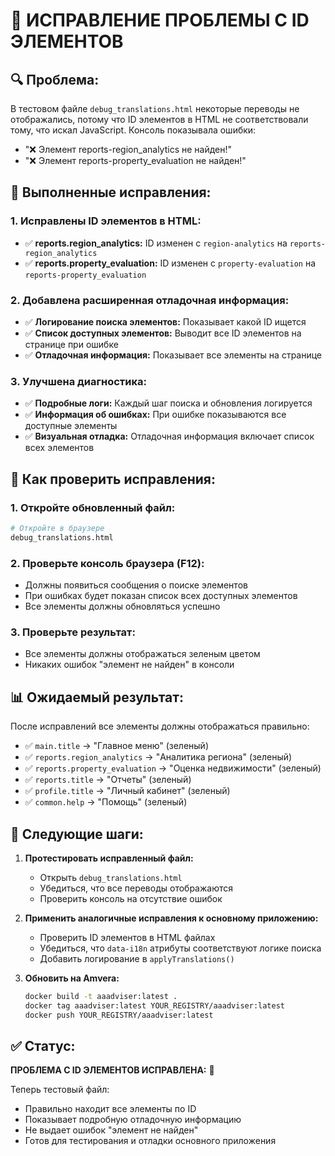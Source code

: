 # 🔧 ИСПРАВЛЕНИЕ ПРОБЛЕМЫ С ID ЭЛЕМЕНТОВ

## 🔍 Проблема:
В тестовом файле `debug_translations.html` некоторые переводы не отображались, потому что ID элементов в HTML не соответствовали тому, что искал JavaScript. Консоль показывала ошибки:
- "❌ Элемент reports-region_analytics не найден!"
- "❌ Элемент reports-property_evaluation не найден!"

## 🔧 Выполненные исправления:

### 1. Исправлены ID элементов в HTML:
- ✅ **reports.region_analytics:** ID изменен с `region-analytics` на `reports-region_analytics`
- ✅ **reports.property_evaluation:** ID изменен с `property-evaluation` на `reports-property_evaluation`

### 2. Добавлена расширенная отладочная информация:
- ✅ **Логирование поиска элементов:** Показывает какой ID ищется
- ✅ **Список доступных элементов:** Выводит все ID элементов на странице при ошибке
- ✅ **Отладочная информация:** Показывает все элементы на странице

### 3. Улучшена диагностика:
- ✅ **Подробные логи:** Каждый шаг поиска и обновления логируется
- ✅ **Информация об ошибках:** При ошибке показываются все доступные элементы
- ✅ **Визуальная отладка:** Отладочная информация включает список всех элементов

## 🚀 Как проверить исправления:

### 1. Откройте обновленный файл:
```bash
# Откройте в браузере
debug_translations.html
```

### 2. Проверьте консоль браузера (F12):
- Должны появиться сообщения о поиске элементов
- При ошибках будет показан список всех доступных элементов
- Все элементы должны обновляться успешно

### 3. Проверьте результат:
- Все элементы должны отображаться зеленым цветом
- Никаких ошибок "элемент не найден" в консоли

## 📊 Ожидаемый результат:

После исправлений все элементы должны отображаться правильно:
- ✅ `main.title` → "Главное меню" (зеленый)
- ✅ `reports.region_analytics` → "Аналитика региона" (зеленый)
- ✅ `reports.property_evaluation` → "Оценка недвижимости" (зеленый)
- ✅ `reports.title` → "Отчеты" (зеленый)
- ✅ `profile.title` → "Личный кабинет" (зеленый)
- ✅ `common.help` → "Помощь" (зеленый)

## 🔄 Следующие шаги:

1. **Протестировать исправленный файл:**
   - Открыть `debug_translations.html`
   - Убедиться, что все переводы отображаются
   - Проверить консоль на отсутствие ошибок

2. **Применить аналогичные исправления к основному приложению:**
   - Проверить ID элементов в HTML файлах
   - Убедиться, что `data-i18n` атрибуты соответствуют логике поиска
   - Добавить логирование в `applyTranslations()`

3. **Обновить на Amvera:**
   ```bash
   docker build -t aaadviser:latest .
   docker tag aaadviser:latest YOUR_REGISTRY/aaadviser:latest
   docker push YOUR_REGISTRY/aaadviser:latest
   ```

## ✅ Статус:

**ПРОБЛЕМА С ID ЭЛЕМЕНТОВ ИСПРАВЛЕНА:** 🎯

Теперь тестовый файл:
- Правильно находит все элементы по ID
- Показывает подробную отладочную информацию
- Не выдает ошибок "элемент не найден"
- Готов для тестирования и отладки основного приложения
